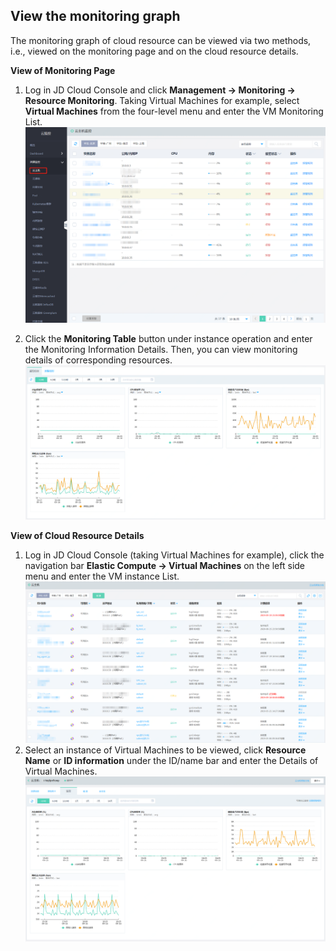 ## View the monitoring graph
The monitoring graph of cloud resource can be viewed via two methods, i.e., viewed on the monitoring page and on the cloud resource details.  

**View of Monitoring Page**  
1. Log in JD Cloud Console and click **Management -> Monitoring -> Resource Monitoring**. Taking Virtual Machines for example, select **Virtual Machines** from the four-level menu and enter the VM Monitoring List.
![云主机监控](../../../../image/Cloud-Monitor/1-zylb.png)  

2. Click the **Monitoring Table** button under instance operation and enter the Monitoring Information Details. Then, you can view monitoring details of corresponding resources.  
![监控详情](../../../../image/Cloud-Monitor/1-zylb-jkt.png)  

**View of Cloud Resource Details**
1. Log in JD Cloud Console (taking Virtual Machines for example), click the navigation bar **Elastic Compute -> Virtual Machines** on the left side menu and enter the VM instance List.  
![资源实例列表](../../../../image/Cloud-Monitor/11-yzylb.png)
2. Select an instance of Virtual Machines to be viewed, click **Resource Name** or **ID information** under the ID/name bar and enter the Details of Virtual Machines.  
![监控详情](../../../../image/Cloud-Monitor/11-yzy-xq.png)  



   
   
   

